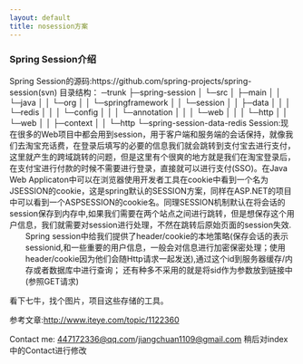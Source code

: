 ```yaml
---
layout: default
title: nosession方案
---
```

<h3>Spring Session介绍</h3>
Spring Session的源码:https://github.com/spring-projects/spring-session(svn)
目录结构：
─trunk
├─spring-session
│  └─src
│      ├─main
│      │  └─java
│      │      └─org
│      │          └─springframework
│      │              └─session
│      │                  ├─data
│      │                  │  └─redis
│      │                  │      └─config
│      │                  │          └─annotation
│      │                  │              └─web
│      │                  │                  └─http
│      │                  └─web
│      │                      ├─context
│      │                      └─http    
└─spring-session-data-redis
Session:现在很多的Web项目中都会用到session，用于客户端和服务端的会话保持，就像我们去淘宝充话费，在登录后填写的必要的信息我们就会跳转到支付宝去进行支付，这里就产生的跨域跳转的问题，但是这里有个很爽的地方就是我们在淘宝登录后，在支付宝进行付款的时候不需要进行登录，直接就可以进行支付(SSO)。在Java Web Applicaton中可以在浏览器使用开发者工具在cookie中看到一个名为JSESSION的cookie，这是spring默认的SESSION方案，同样在ASP.NET的项目中可以看到一个ASPSESSION的cookie名。同理SESSION机制默认在将会话的session保存到内存中,如果我们需要在两个站点之间进行跳转，但是想保存这个用户信息，我们就需要对session进行处理，不然在跳转后原始页面的session失效.

<div style="margin-left:2em">Spring session中给我们提供了header/cookie的本地策略(保存会话的表示sessionid,和一些重要的用户信息，一般会对信息进行加密保密处理；使用header/cookie因为他们会随Http请求一起发送),通过这个id到服务器缓存/内存或者数据库中进行查询； 还有种多不采用的就是将sid作为参数放到链接中(参照GET请求)</div>

看下七牛，找个图片，项目这些存储的工具。

参考文章:http://www.iteye.com/topic/1122360

Contact me: 447172336@qq.com/jiangchuan1109@gmail.com  稍后对index中的Contact进行修改
